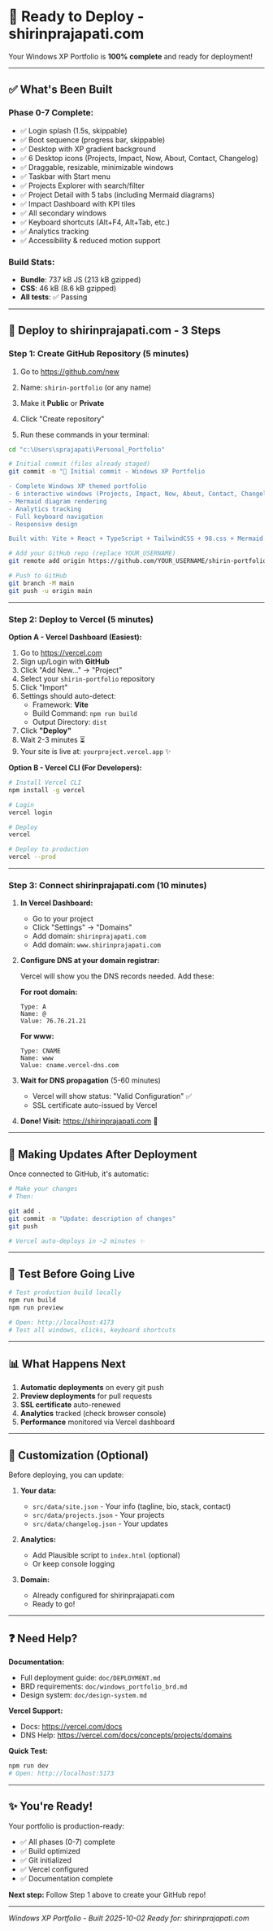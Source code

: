 # 🚀 Ready to Deploy - shirinprajapati.com

Your Windows XP Portfolio is **100% complete** and ready for deployment!

---

## ✅ What's Been Built

### Phase 0-7 Complete:
- ✅ Login splash (1.5s, skippable)
- ✅ Boot sequence (progress bar, skippable)
- ✅ Desktop with XP gradient background
- ✅ 6 Desktop icons (Projects, Impact, Now, About, Contact, Changelog)
- ✅ Draggable, resizable, minimizable windows
- ✅ Taskbar with Start menu
- ✅ Projects Explorer with search/filter
- ✅ Project Detail with 5 tabs (including Mermaid diagrams)
- ✅ Impact Dashboard with KPI tiles
- ✅ All secondary windows
- ✅ Keyboard shortcuts (Alt+F4, Alt+Tab, etc.)
- ✅ Analytics tracking
- ✅ Accessibility & reduced motion support

### Build Stats:
- **Bundle**: 737 kB JS (213 kB gzipped)
- **CSS**: 46 kB (8.6 kB gzipped)
- **All tests**: ✅ Passing

---

## 🎯 Deploy to shirinprajapati.com - 3 Steps

### Step 1: Create GitHub Repository (5 minutes)

1. Go to https://github.com/new
2. Name: `shirin-portfolio` (or any name)
3. Make it **Public** or **Private**
4. Click "Create repository"

5. Run these commands in your terminal:

```bash
cd "c:\Users\sprajapati\Personal_Portfolio"

# Initial commit (files already staged)
git commit -m "🎉 Initial commit - Windows XP Portfolio

- Complete Windows XP themed portfolio
- 6 interactive windows (Projects, Impact, Now, About, Contact, Changelog)
- Mermaid diagram rendering
- Analytics tracking
- Full keyboard navigation
- Responsive design

Built with: Vite + React + TypeScript + TailwindCSS + 98.css + Mermaid.js"

# Add your GitHub repo (replace YOUR_USERNAME)
git remote add origin https://github.com/YOUR_USERNAME/shirin-portfolio.git

# Push to GitHub
git branch -M main
git push -u origin main
```

---

### Step 2: Deploy to Vercel (5 minutes)

**Option A - Vercel Dashboard (Easiest):**

1. Go to https://vercel.com
2. Sign up/Login with **GitHub**
3. Click "Add New..." → "Project"
4. Select your `shirin-portfolio` repository
5. Click "Import"
6. Settings should auto-detect:
   - Framework: **Vite**
   - Build Command: `npm run build`
   - Output Directory: `dist`
7. Click **"Deploy"**
8. Wait 2-3 minutes ⏳
9. Your site is live at: `yourproject.vercel.app` ✨

**Option B - Vercel CLI (For Developers):**

```bash
# Install Vercel CLI
npm install -g vercel

# Login
vercel login

# Deploy
vercel

# Deploy to production
vercel --prod
```

---

### Step 3: Connect shirinprajapati.com (10 minutes)

1. **In Vercel Dashboard:**
   - Go to your project
   - Click "Settings" → "Domains"
   - Add domain: `shirinprajapati.com`
   - Add domain: `www.shirinprajapati.com`

2. **Configure DNS at your domain registrar:**

   Vercel will show you the DNS records needed. Add these:

   **For root domain:**
   ```
   Type: A
   Name: @
   Value: 76.76.21.21
   ```

   **For www:**
   ```
   Type: CNAME
   Name: www
   Value: cname.vercel-dns.com
   ```

3. **Wait for DNS propagation** (5-60 minutes)
   - Vercel will show status: "Valid Configuration" ✅
   - SSL certificate auto-issued by Vercel

4. **Done! Visit:** https://shirinprajapati.com 🎉

---

## 🔄 Making Updates After Deployment

Once connected to GitHub, it's automatic:

```bash
# Make your changes
# Then:

git add .
git commit -m "Update: description of changes"
git push

# Vercel auto-deploys in ~2 minutes ✨
```

---

## 🧪 Test Before Going Live

```bash
# Test production build locally
npm run build
npm run preview

# Open: http://localhost:4173
# Test all windows, clicks, keyboard shortcuts
```

---

## 📊 What Happens Next

1. **Automatic deployments** on every git push
2. **Preview deployments** for pull requests
3. **SSL certificate** auto-renewed
4. **Analytics** tracked (check browser console)
5. **Performance** monitored via Vercel dashboard

---

## 🎨 Customization (Optional)

Before deploying, you can update:

1. **Your data:**
   - `src/data/site.json` - Your info (tagline, bio, stack, contact)
   - `src/data/projects.json` - Your projects
   - `src/data/changelog.json` - Your updates

2. **Analytics:**
   - Add Plausible script to `index.html` (optional)
   - Or keep console logging

3. **Domain:**
   - Already configured for shirinprajapati.com
   - Ready to go!

---

## ❓ Need Help?

**Documentation:**
- Full deployment guide: `doc/DEPLOYMENT.md`
- BRD requirements: `doc/windows_portfolio_brd.md`
- Design system: `doc/design-system.md`

**Vercel Support:**
- Docs: https://vercel.com/docs
- DNS Help: https://vercel.com/docs/concepts/projects/domains

**Quick Test:**
```bash
npm run dev
# Open: http://localhost:5173
```

---

## ✨ You're Ready!

Your portfolio is production-ready:
- ✅ All phases (0-7) complete
- ✅ Build optimized
- ✅ Git initialized
- ✅ Vercel configured
- ✅ Documentation complete

**Next step:** Follow Step 1 above to create your GitHub repo!

---

*Windows XP Portfolio - Built 2025-10-02*
*Ready for: shirinprajapati.com*
